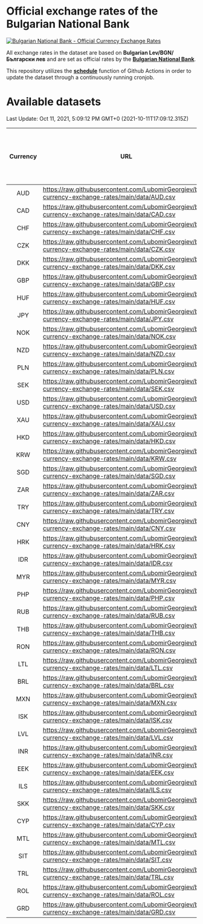 # Official exchange rates of the Bulgarian National Bank

[![Bulgarian National Bank - Official Currency Exchange Rates](https://github.com/LubomirGeorgiev/bnb-currency-exchange-rates/actions/workflows/update-rates.yml/badge.svg?branch=main)](https://github.com/LubomirGeorgiev/bnb-currency-exchange-rates/actions/workflows/update-rates.yml)

All exchange rates in the dataset are based on **Bulgarian Lev/BGN/Български лев** and are set as official rates by the [**Bulgarian National Bank**](https://www.bnb.bg/Statistics/StExternalSector/StExchangeRates/StERForeignCurrencies/index.htm?toLang=_EN).

This repository utilizes the [**schedule**](https://docs.github.com/en/actions/reference/events-that-trigger-workflows) function of Github Actions in order to update the dataset through a continuously running cronjob.

# Available datasets

<!-- START LINKS (DO NOT EVER FU*ING DELETE THIS COMMENT FOR THE LOVE OF YOUR LIFE!!! IF YOU ARE CURIOS HOW IT WORKS, YOU CAN HAVE A LOOK AT ./src/updateReadme.ts) -->

Last Update: Oct 11, 2021, 5:09:12 PM GMT+0 (2021-10-11T17:09:12.315Z)

| Currency | URL                                                                                             | Number of records | Number of missing days that were filled in |
| :------: | ----------------------------------------------------------------------------------------------- | :---------------: | :----------------------------------------: |
|   AUD    | https://raw.githubusercontent.com/LubomirGeorgiev/bnb-currency-exchange-rates/main/data/AUD.csv |       7915        |                    2440                    |
|   CAD    | https://raw.githubusercontent.com/LubomirGeorgiev/bnb-currency-exchange-rates/main/data/CAD.csv |       7915        |                    2440                    |
|   CHF    | https://raw.githubusercontent.com/LubomirGeorgiev/bnb-currency-exchange-rates/main/data/CHF.csv |       7915        |                    2440                    |
|   CZK    | https://raw.githubusercontent.com/LubomirGeorgiev/bnb-currency-exchange-rates/main/data/CZK.csv |       7915        |                    2440                    |
|   DKK    | https://raw.githubusercontent.com/LubomirGeorgiev/bnb-currency-exchange-rates/main/data/DKK.csv |       7915        |                    2440                    |
|   GBP    | https://raw.githubusercontent.com/LubomirGeorgiev/bnb-currency-exchange-rates/main/data/GBP.csv |       7915        |                    2440                    |
|   HUF    | https://raw.githubusercontent.com/LubomirGeorgiev/bnb-currency-exchange-rates/main/data/HUF.csv |       7915        |                    2440                    |
|   JPY    | https://raw.githubusercontent.com/LubomirGeorgiev/bnb-currency-exchange-rates/main/data/JPY.csv |       7915        |                    2440                    |
|   NOK    | https://raw.githubusercontent.com/LubomirGeorgiev/bnb-currency-exchange-rates/main/data/NOK.csv |       7915        |                    2440                    |
|   NZD    | https://raw.githubusercontent.com/LubomirGeorgiev/bnb-currency-exchange-rates/main/data/NZD.csv |       7915        |                    2440                    |
|   PLN    | https://raw.githubusercontent.com/LubomirGeorgiev/bnb-currency-exchange-rates/main/data/PLN.csv |       7915        |                    2440                    |
|   SEK    | https://raw.githubusercontent.com/LubomirGeorgiev/bnb-currency-exchange-rates/main/data/SEK.csv |       7915        |                    2440                    |
|   USD    | https://raw.githubusercontent.com/LubomirGeorgiev/bnb-currency-exchange-rates/main/data/USD.csv |       7915        |                    2440                    |
|   XAU    | https://raw.githubusercontent.com/LubomirGeorgiev/bnb-currency-exchange-rates/main/data/XAU.csv |       7915        |                    2442                    |
|   HKD    | https://raw.githubusercontent.com/LubomirGeorgiev/bnb-currency-exchange-rates/main/data/HKD.csv |       7615        |                    2351                    |
|   KRW    | https://raw.githubusercontent.com/LubomirGeorgiev/bnb-currency-exchange-rates/main/data/KRW.csv |       7615        |                    2351                    |
|   SGD    | https://raw.githubusercontent.com/LubomirGeorgiev/bnb-currency-exchange-rates/main/data/SGD.csv |       7615        |                    2351                    |
|   ZAR    | https://raw.githubusercontent.com/LubomirGeorgiev/bnb-currency-exchange-rates/main/data/ZAR.csv |       7615        |                    2351                    |
|   TRY    | https://raw.githubusercontent.com/LubomirGeorgiev/bnb-currency-exchange-rates/main/data/TRY.csv |       6094        |                    1878                    |
|   CNY    | https://raw.githubusercontent.com/LubomirGeorgiev/bnb-currency-exchange-rates/main/data/CNY.csv |       5974        |                    1842                    |
|   HRK    | https://raw.githubusercontent.com/LubomirGeorgiev/bnb-currency-exchange-rates/main/data/HRK.csv |       5974        |                    1842                    |
|   IDR    | https://raw.githubusercontent.com/LubomirGeorgiev/bnb-currency-exchange-rates/main/data/IDR.csv |       5974        |                    1842                    |
|   MYR    | https://raw.githubusercontent.com/LubomirGeorgiev/bnb-currency-exchange-rates/main/data/MYR.csv |       5974        |                    1842                    |
|   PHP    | https://raw.githubusercontent.com/LubomirGeorgiev/bnb-currency-exchange-rates/main/data/PHP.csv |       5974        |                    1842                    |
|   RUB    | https://raw.githubusercontent.com/LubomirGeorgiev/bnb-currency-exchange-rates/main/data/RUB.csv |       5974        |                    1842                    |
|   THB    | https://raw.githubusercontent.com/LubomirGeorgiev/bnb-currency-exchange-rates/main/data/THB.csv |       5974        |                    1842                    |
|   RON    | https://raw.githubusercontent.com/LubomirGeorgiev/bnb-currency-exchange-rates/main/data/RON.csv |       5918        |                    1827                    |
|   LTL    | https://raw.githubusercontent.com/LubomirGeorgiev/bnb-currency-exchange-rates/main/data/LTL.csv |       5147        |                    1576                    |
|   BRL    | https://raw.githubusercontent.com/LubomirGeorgiev/bnb-currency-exchange-rates/main/data/BRL.csv |       5015        |                    1556                    |
|   MXN    | https://raw.githubusercontent.com/LubomirGeorgiev/bnb-currency-exchange-rates/main/data/MXN.csv |       5015        |                    1556                    |
|   ISK    | https://raw.githubusercontent.com/LubomirGeorgiev/bnb-currency-exchange-rates/main/data/ISK.csv |       4916        |                    1519                    |
|   LVL    | https://raw.githubusercontent.com/LubomirGeorgiev/bnb-currency-exchange-rates/main/data/LVL.csv |       4784        |                    1464                    |
|   INR    | https://raw.githubusercontent.com/LubomirGeorgiev/bnb-currency-exchange-rates/main/data/INR.csv |       4646        |                    1440                    |
|   EEK    | https://raw.githubusercontent.com/LubomirGeorgiev/bnb-currency-exchange-rates/main/data/EEK.csv |       3992        |                    1218                    |
|   ILS    | https://raw.githubusercontent.com/LubomirGeorgiev/bnb-currency-exchange-rates/main/data/ILS.csv |       3920        |                    1219                    |
|   SKK    | https://raw.githubusercontent.com/LubomirGeorgiev/bnb-currency-exchange-rates/main/data/SKK.csv |       2964        |                    906                     |
|   CYP    | https://raw.githubusercontent.com/LubomirGeorgiev/bnb-currency-exchange-rates/main/data/CYP.csv |       2896        |                    880                     |
|   MTL    | https://raw.githubusercontent.com/LubomirGeorgiev/bnb-currency-exchange-rates/main/data/MTL.csv |       2596        |                    791                     |
|   SIT    | https://raw.githubusercontent.com/LubomirGeorgiev/bnb-currency-exchange-rates/main/data/SIT.csv |       2541        |                    777                     |
|   TRL    | https://raw.githubusercontent.com/LubomirGeorgiev/bnb-currency-exchange-rates/main/data/TRL.csv |       1819        |                    560                     |
|   ROL    | https://raw.githubusercontent.com/LubomirGeorgiev/bnb-currency-exchange-rates/main/data/ROL.csv |       1697        |                    524                     |
|   GRD    | https://raw.githubusercontent.com/LubomirGeorgiev/bnb-currency-exchange-rates/main/data/GRD.csv |        359        |                    107                     |

<!-- END LINKS (DO NOT EVER FU*ING DELETE THIS COMMENT FOR THE LOVE OF YOUR LIFE!!! IF YOU ARE CURIOS HOW IT WORKS, YOU CAN HAVE A LOOK AT ./src/updateReadme.ts) -->
